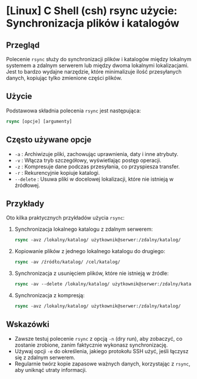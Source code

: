 # [Linux] C Shell (csh) rsync użycie: Synchronizacja plików i katalogów

## Przegląd
Polecenie `rsync` służy do synchronizacji plików i katalogów między lokalnym systemem a zdalnym serwerem lub między dwoma lokalnymi lokalizacjami. Jest to bardzo wydajne narzędzie, które minimalizuje ilość przesyłanych danych, kopiując tylko zmienione części plików.

## Użycie
Podstawowa składnia polecenia `rsync` jest następująca:

```csh
rsync [opcje] [argumenty]
```

## Często używane opcje
- `-a` : Archiwizuje pliki, zachowując uprawnienia, daty i inne atrybuty.
- `-v` : Włącza tryb szczegółowy, wyświetlając postęp operacji.
- `-z` : Kompresuje dane podczas przesyłania, co przyspiesza transfer.
- `-r` : Rekurencyjnie kopiuje katalogi.
- `--delete` : Usuwa pliki w docelowej lokalizacji, które nie istnieją w źródłowej.

## Przykłady
Oto kilka praktycznych przykładów użycia `rsync`:

1. Synchronizacja lokalnego katalogu z zdalnym serwerem:
   ```csh
   rsync -avz /lokalny/katalog/ użytkownik@serwer:/zdalny/katalog/
   ```

2. Kopiowanie plików z jednego lokalnego katalogu do drugiego:
   ```csh
   rsync -av /źródło/katalog/ /cel/katalog/
   ```

3. Synchronizacja z usunięciem plików, które nie istnieją w źródle:
   ```csh
   rsync -av --delete /lokalny/katalog/ użytkownik@serwer:/zdalny/katalog/
   ```

4. Synchronizacja z kompresją:
   ```csh
   rsync -avz /lokalny/katalog/ użytkownik@serwer:/zdalny/katalog/
   ```

## Wskazówki
- Zawsze testuj polecenie `rsync` z opcją `-n` (dry run), aby zobaczyć, co zostanie zrobione, zanim faktycznie wykonasz synchronizację.
- Używaj opcji `-e` do określenia, jakiego protokołu SSH użyć, jeśli łączysz się z zdalnym serwerem.
- Regularnie twórz kopie zapasowe ważnych danych, korzystając z `rsync`, aby uniknąć utraty informacji.